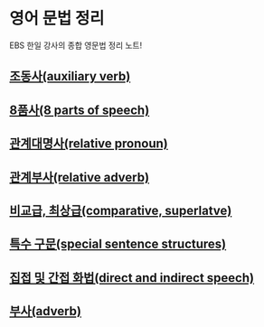 # 영어 문법 정리
EBS 한일 강사의 종합 영문법 정리 노트!

## [조동사(auxiliary verb)](auxiliary-verb.md)
## [8품사(8 parts of speech)](8-parts-of-speech.md)
## [관계대명사(relative pronoun)](relative-pronoun.md)
## [관계부사(relative adverb)](relative-adverb.md)
## [비교급, 최상급(comparative, superlatve)](comparative-superlative.md)
## [특수 구문(special sentence structures)](special-sentence-structures.md)
## [집접 및 간접 화법(direct and indirect speech)](direct-and-indirect-speech.md)
## [부사(adverb)](adverb.md)